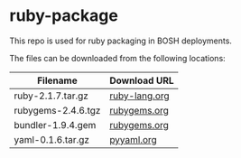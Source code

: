 ruby-package
============
This repo is used for ruby packaging in BOSH deployments.

The files can be downloaded from the following locations:

| Filename | Download URL |
| -------- | ------------ |
| ruby-2.1.7.tar.gz | [ruby-lang.org](http://cache.ruby-lang.org/pub/ruby/2.1/ruby-2.1.7.tar.gz) |
| rubygems-2.4.6.tgz | [rubygems.org](http://production.cf.rubygems.org/rubygems/rubygems-2.4.6.tgz) |
| bundler-1.9.4.gem | [rubygems.org](https://rubygems.org/downloads/bundler-1.9.4.gem) |
| yaml-0.1.6.tar.gz | [pyyaml.org](http://pyyaml.org/download/libyaml/yaml-0.1.6.tar.gz) |

